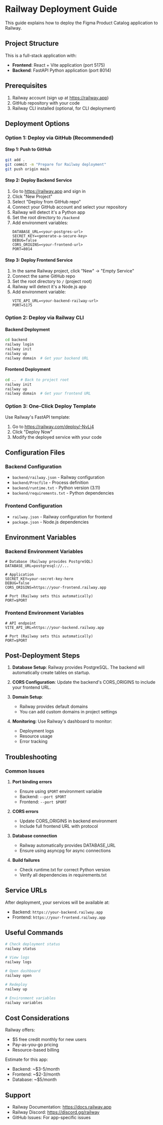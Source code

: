 # Railway Deployment Guide

This guide explains how to deploy the Figma Product Catalog application to Railway.

## Project Structure

This is a full-stack application with:
- **Frontend**: React + Vite application (port 5175)
- **Backend**: FastAPI Python application (port 8014)

## Prerequisites

1. Railway account (sign up at https://railway.app)
2. GitHub repository with your code
3. Railway CLI installed (optional, for CLI deployment)

## Deployment Options

### Option 1: Deploy via GitHub (Recommended)

#### Step 1: Push to GitHub
```bash
git add .
git commit -m "Prepare for Railway deployment"
git push origin main
```

#### Step 2: Deploy Backend Service
1. Go to https://railway.app and sign in
2. Click "New Project"
3. Select "Deploy from GitHub repo"
4. Connect your GitHub account and select your repository
5. Railway will detect it's a Python app
6. Set the root directory to `/backend`
7. Add environment variables:
   ```
   DATABASE_URL=<your-postgres-url>
   SECRET_KEY=<generate-a-secure-key>
   DEBUG=false
   CORS_ORIGINS=<your-frontend-url>
   PORT=8014
   ```

#### Step 3: Deploy Frontend Service
1. In the same Railway project, click "New" → "Empty Service"
2. Connect the same GitHub repo
3. Set the root directory to `/` (project root)
4. Railway will detect it's a Node.js app
5. Add environment variable:
   ```
   VITE_API_URL=<your-backend-railway-url>
   PORT=5175
   ```

### Option 2: Deploy via Railway CLI

#### Backend Deployment
```bash
cd backend
railway login
railway init
railway up
railway domain  # Get your backend URL
```

#### Frontend Deployment
```bash
cd ..  # Back to project root
railway init
railway up
railway domain  # Get your frontend URL
```

### Option 3: One-Click Deploy Template

Use Railway's FastAPI template:
1. Go to https://railway.com/deploy/-NvLj4
2. Click "Deploy Now"
3. Modify the deployed service with your code

## Configuration Files

### Backend Configuration
- `backend/railway.json` - Railway configuration
- `backend/Procfile` - Process definition
- `backend/runtime.txt` - Python version (3.11)
- `backend/requirements.txt` - Python dependencies

### Frontend Configuration
- `railway.json` - Railway configuration for frontend
- `package.json` - Node.js dependencies

## Environment Variables

### Backend Environment Variables
```env
# Database (Railway provides PostgreSQL)
DATABASE_URL=postgresql://...

# Application
SECRET_KEY=your-secret-key-here
DEBUG=false
CORS_ORIGINS=https://your-frontend.railway.app

# Port (Railway sets this automatically)
PORT=$PORT
```

### Frontend Environment Variables
```env
# API endpoint
VITE_API_URL=https://your-backend.railway.app

# Port (Railway sets this automatically)
PORT=$PORT
```

## Post-Deployment Steps

1. **Database Setup**: Railway provides PostgreSQL. The backend will automatically create tables on startup.

2. **CORS Configuration**: Update the backend's CORS_ORIGINS to include your frontend URL.

3. **Domain Setup**:
   - Railway provides default domains
   - You can add custom domains in project settings

4. **Monitoring**: Use Railway's dashboard to monitor:
   - Deployment logs
   - Resource usage
   - Error tracking

## Troubleshooting

### Common Issues

1. **Port binding errors**
   - Ensure using `$PORT` environment variable
   - Backend: `--port $PORT`
   - Frontend: `--port $PORT`

2. **CORS errors**
   - Update CORS_ORIGINS in backend environment
   - Include full frontend URL with protocol

3. **Database connection**
   - Railway automatically provides DATABASE_URL
   - Ensure using asyncpg for async connections

4. **Build failures**
   - Check runtime.txt for correct Python version
   - Verify all dependencies in requirements.txt

## Service URLs

After deployment, your services will be available at:
- Backend: `https://your-backend.railway.app`
- Frontend: `https://your-frontend.railway.app`

## Useful Commands

```bash
# Check deployment status
railway status

# View logs
railway logs

# Open dashboard
railway open

# Redeploy
railway up

# Environment variables
railway variables
```

## Cost Considerations

Railway offers:
- $5 free credit monthly for new users
- Pay-as-you-go pricing
- Resource-based billing

Estimate for this app:
- Backend: ~$3-5/month
- Frontend: ~$2-3/month
- Database: ~$5/month

## Support

- Railway Documentation: https://docs.railway.app
- Railway Discord: https://discord.gg/railway
- GitHub Issues: For app-specific issues